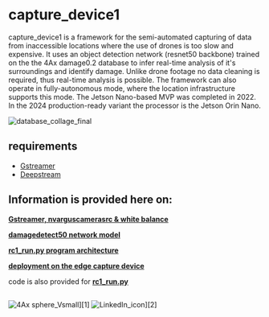 # capture_device1 

capture_device1 is a framework for the semi-automated capturing of data from inaccessible locations where the use of drones is too slow and expensive. It uses an object detection network (resnet50 backbone) trained on the the 4Ax damage0.2 database to infer real-time analysis of it's surroundings and identify damage. Unlike drone footage no data cleaning is required, thus real-time analysis is possible. The framework can also operate in fully-autonomous mode, where the location infrastructure supports this mode. The Jetson Nano-based MVP was completed in 2022. In the 2024 production-ready variant the processor is the Jetson Orin Nano.

![database_collage_final](https://github.com/4Ax-Technologies/capture_device1/assets/90104815/3891e9af-66ed-4324-8eb5-f9847d1eec2d)

## requirements

*  [Gstreamer](https://gstreamer.freedesktop.org)
*  [Deepstream](https://developer.nvidia.com/deepstream-sdk)
##    
## Information is provided here on:

[__Gstreamer, nvarguscamerasrc & white balance__](https://github.com/4Ax-Technologies/capture_device1/blob/main/Gstreamer%2C%20nvarguscamerasrc%20%26%20white%20balance.md)
  
[__damagedetect50 network model__](https://github.com/4Ax-Technologies/capture_device1/blob/main/Network%20model.md)
  
[__rc1_run.py program architecture__](https://github.com/4Ax-Technologies/capture_device1/blob/main/Program%20architecture.md)

[__deployment on the edge capture device__](https://github.com/4Ax-Technologies/capture_device1/blob/main/deployment.md)  


code is also provided for [__rc1_run.py__](https://github.com/4Ax-Technologies/capture_device1/blob/main/rc1_run.py)

## 
![4Ax sphere_Vsmall](https://github.com/4Ax-Technologies/capture_device1/assets/90104815/1c46f0eb-36eb-4f10-a573-13651e0e68b8)][1]
![LinkedIn_icon](https://github.com/4Ax-Technologies/capture_device1/assets/90104815/1fcd29a6-3a03-498e-afb4-e712c69d34b4)][2]
